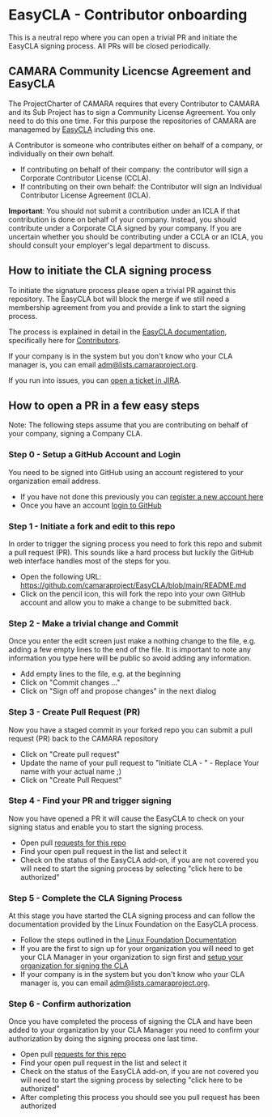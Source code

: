 
# EasyCLA - Contributor onboarding

This is a neutral repo where you can open a trivial PR and initiate the EasyCLA signing process. All PRs will be closed periodically.

## CAMARA Community Licencse Agreement and EasyCLA

The ProjectCharter of CAMARA requires that every Contributor to CAMARA and its Sub Project has to sign a Community License Agreement. You only need to do this one time. For this purpose the repositories of CAMARA are managemed by [EasyCLA](https://docs.linuxfoundation.org/lfx/easycla/v2-current/getting-started) including this one.

A Contributor is someone who contributes either on behalf of a company, or individually on their own behalf.
* If contributing on behalf of their company: the contributor will sign a Corporate Contributor License (CCLA).
* If contributing on their own behalf: the Contributor will ​sign an Individual Contributor License Agreement (ICLA).

**Important**: You should not submit a contribution under an ICLA if that contribution is done on behalf of your company. Instead, you should contribute under a Corporate CLA signed by your company. If you are uncertain whether you should be contributing under a CCLA or an ICLA, you should consult your employer's legal department to discuss.

## How to initiate the CLA signing process

To initiate the signature process please open a trivial PR against this repository. The EasyCLA bot will block the merge if we still need a membership agreement from you and provide a link to start the signing process.

The process is explained in detail in the [EasyCLA documentation](https://docs.linuxfoundation.org/lfx/easycla/v2-current/getting-started), specifically here for [Contributors](https://docs.linuxfoundation.org/lfx/easycla/v2-current/contributors).

If your company is in the system but you don't know who your CLA manager is, you can email adm@lists.camaraproject.org.

If you run into issues, you can [open a ticket in JIRA](https://jira.linuxfoundation.org/plugins/servlet/theme/portal/4/create/143).

## How to open a PR in a few easy steps

Note: The following steps assume that you are contributing on behalf of your company, signing a Company CLA.

### Step 0 - Setup a GitHub Account and Login

You need to be signed into GitHub using an account registered to your organization email address.

* If you have not done this previously you can [register a new account here](https://github.com/signup)
* Once you have an account [login to GitHub](https://github.com/login)

### Step 1 - Initiate a fork and edit to this repo

In order to trigger the signing process you need to fork this repo and submit a pull request (PR). This sounds like a hard process but luckily the GitHub web interface handles most of the steps for you.

* Open the following URL: https://github.com/camaraproject/EasyCLA/blob/main/README.md
* Click on the pencil icon, this will fork the repo into your own GitHub account and allow you to make a change to be submitted back.

### Step 2 - Make a trivial change and Commit

Once you enter the edit screen just make a nothing change to the file, e.g. adding a few empty lines to the end of the file. It is important to note any information you type here will be public so avoid adding any information.

* Add empty lines to the file, e.g. at the beginning
* Click on "Commit changes ..."
* Click on "Sign off and propose changes" in the next dialog

### Step 3 - Create Pull Request (PR)

Now you have a staged commit in your forked repo you can submit a pull request (PR) back to the CAMARA repository

* Click on "Create pull request"
* Update the name of your pull request to "Initiate CLA - " - Replace Your name with your actual name ;)
* Click on "Create Pull Request"

### Step 4 - Find your PR and trigger signing

Now you have opened a PR it will cause the EasyCLA to check on your signing status and enable you to start the signing process.

* Open pull [requests for this repo](https://github.com/hdamker/EasyCLA/pulls)
* Find your open pull request in the list and select it
* Check on the status of the EasyCLA add-on, if you are not covered you will need to start the signing process by selecting "click here to be authorized"

### Step 5 - Complete the CLA Signing Process

At this stage you have started the CLA signing process and can follow the documentation provided by the Linux Foundation on the EasyCLA process.

* Follow the steps outlined in the [Linux Foundation Documentation](https://docs.linuxfoundation.org/lfx/easycla/v2-current/contributors/corporate-contributor#github)
* If you are the first to sign up for your organization you will need to get your CLA Manager in your organization to sign first and [setup your organization for signing the CLA](https://docs.linuxfoundation.org/lfx/easycla/v2-current/contributors/corporate-contributor#if-company-has-not-signed)
* If your company is in the system but you don't know who your CLA manager is, you can email adm@lists.camaraproject.org.

### Step 6 - Confirm authorization

Once you have completed the process of signing the CLA and have been added to your organization by your CLA Manager you need to confirm your authorization by doing the signing process one last time.

* Open pull [requests for this repo](https://github.com/hdamker/EasyCLA/pulls)
* Find your open pull request in the list and select it
* Check on the status of the EasyCLA add-on, if you are not covered you will need to start the signing process by selecting "click here to be authorized"
* After completing this process you should see you pull request has been authorized





